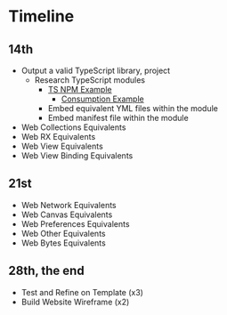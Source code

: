 # Timeline

## 14th
- Output a valid TypeScript library, project
    - Research TypeScript modules
        - [TS NPM Example](https://github.com/basarat/ts-npm-module)
            - [Consumption Example](https://github.com/basarat/ts-npm-module-consume/blob/master/ts/index.ts)
        - Embed equivalent YML files within the module
        - Embed manifest file within the module
- Web Collections Equivalents
- Web RX Equivalents
- Web View Equivalents
- Web View Binding Equivalents

## 21st
- Web Network Equivalents
- Web Canvas Equivalents
- Web Preferences Equivalents
- Web Other Equivalents
- Web Bytes Equivalents

## 28th, the end
- Test and Refine on Template (x3)
- Build Website Wireframe (x2)